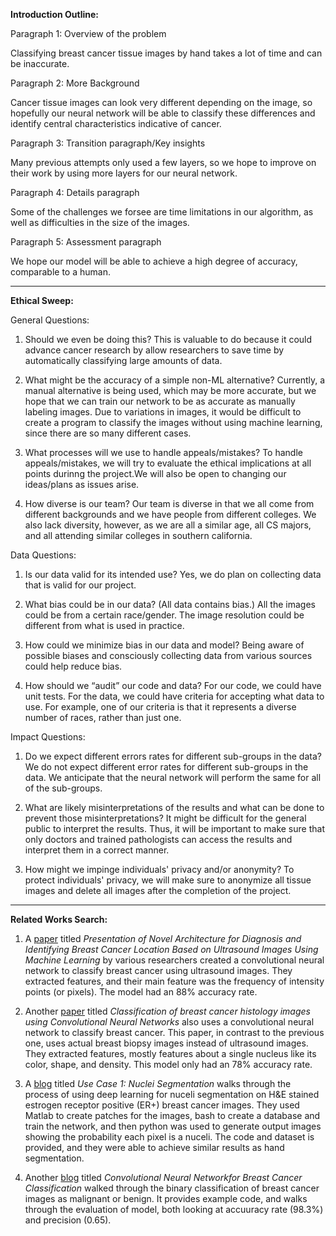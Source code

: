 <!---
**Project Description:**

I will focus on creating neural network (NNs) that is able to accurately detect breast cancer from tissue images. There are many publicly available datasets of tissue images available online. Each pixel in the tissue image will be classified as "nucleus", "boundary", or "not nucleus and not boundary". After this classification, the neural network will then create a black and white image of only the nuclei. 

After segmenting the nuclei, features need to be computed. I envision using features like the nuclei's shape, area, and perimter. Nuclei in tissue images of an invasive breast cancer lesion will be larger and more distorted than nuclei in normal tissue images. By computing these features, the neural network will be able to predict when a tissue image is normal or when it shows the presence of a breast cancer lesion. 

Here is an example of a benign tissue image. 
<img src="benign.JPG" alt="benign" width="300"/>

Here is an example of an invasive tissue image.
<img src="invasive.JPG" alt="invasive" width="300"/>

The main goal of this project is to create a tool that helps doctors during their diagnoses. Doctors will be able to check their diagnoses of a patient's tissue sample. This tool will be extremely helpful in making sure that doctors do not misdiagnose a patient or even recommend treatment when no treatment is needed. 


**Project Goals:**
1. Create a neural network that segments each pixel into nucleus, boundary, or not nucleus and not boundary.
2. Compute various features.
3. Train the NN to be able to detect invasive vs. benign breast cancer lesions by looking at tissue images. 
-->

**Introduction Outline:**

Paragraph 1: Overview of the problem

Classifying breast cancer tissue images by hand takes a lot of time and can be inaccurate.

Paragraph 2: More Background

Cancer tissue images can look very different depending on the image, so hopefully our neural network will be able to classify these differences and identify central characteristics indicative of cancer.

Paragraph 3: Transition paragraph/Key insights

Many previous attempts only used a few layers, so we hope to improve on their work by using more layers for our neural network.

Paragraph 4: Details paragraph

Some of the challenges we forsee are time limitations in our algorithm, as well as difficulties in the size of the images.

Paragraph 5: Assessment paragraph

We hope our model will be able to achieve a high degree of accuracy, comparable to a human.

--------------------------------------------

**Ethical Sweep:**

General Questions:
1. Should we even be doing this?
This is valuable to do because it could advance cancer research by allow researchers to save time by automatically classifying large amounts of data. 

2. What might be the accuracy of a simple non-ML alternative?
Currently, a manual alternative is being used, which may be more accurate, but we hope that we can train our network to be as accurate as manually labeling images. Due to variations in images, it would be difficult to create a program to classify the images without using machine learning, since there are so many different cases.

3. What processes will we use to handle appeals/mistakes?
To handle appeals/mistakes, we will try to evaluate the ethical implications at all points durinng the project.We will also be open to changing our ideas/plans as issues arise. 

4. How diverse is our team?
Our team is diverse in that we all come from different backgrounds and we have people from different colleges. We also lack diversity, however, as we are all a similar age, all CS majors, and all attending similar colleges in southern california. 

Data Questions:

1. Is our data valid for its intended use?
Yes, we do plan on collecting data that is valid for our project.

2. What bias could be in our data? (All data contains bias.)
All the images could be from a certain race/gender. 
The image resolution could be different from what is used in practice.

3. How could we minimize bias in our data and model?
Being aware of possible biases and consciously collecting data from various sources could help reduce bias.

4. How should we “audit” our code and data?
For our code, we could have unit tests. For the data, we could have criteria for accepting what data to use. For example, one of our criteria is that it represents a diverse number of races, rather than just one.


Impact Questions:
1. Do we expect different errors rates for different sub-groups in the data?
We do not expect different error rates for different sub-groups in the data. We anticipate that the neural network will perform the same for all of the sub-groups. 

2. What are likely misinterpretations of the results and what can be done to prevent those misinterpretations?
It might be difficult for the general public to interpret the results. Thus, it will be important to make sure that only doctors and trained pathologists can access the results and interpret them in a correct manner. 

3. How might we impinge individuals' privacy and/or anonymity?
To protect individuals' privacy, we will make sure to anonymize all tissue images and delete all images after the completion of the project. 
-----------------------------------

**Related Works Search:**

1. A [paper](https://www.mdpi.com/2075-4418/11/10/1870/htm) titled *Presentation of Novel Architecture for Diagnosis and Identifying Breast Cancer Location Based on Ultrasound Images Using Machine Learning* by various researchers created a convolutional neural network to classify breast cancer using ultrasound images. They extracted features, and their main feature was the frequency of intensity points (or pixels). The model had an 88% accuracy rate. 

2. Another [paper](https://journals.plos.org/plosone/article?id=10.1371/journal.pone.0177544) titled *Classification of breast cancer histology images using Convolutional Neural Networks* also uses a convolutional neural network to classify breast cancer. This paper, in contrast to the previous one, uses actual breast biopsy images instead of ultrasound images. They extracted features, mostly features about a single nucleus like its color, shape, and density. This model only had an 78% accuracy rate. 

3. A [blog](http://andrewjanowczyk.com/use-case-1-nuclei-segmentation/) titled *Use Case 1: Nuclei Segmentation* walks through the process of using deep learning for nuceli segmentation on H&E stained estrogen receptor positive (ER+) breast cancer images. They used Matlab to create patches for the images, bash to create a database and train the network, and then python was used to generate output images showing the probability each pixel is a nuceli. The code and dataset is provided, and they were able to achieve similar results as hand segmentation. 

4. Another [blog](https://towardsdatascience.com/convolutional-neural-network-for-breast-cancer-classification-52f1213dcc9) titled *Convolutional Neural Networkfor Breast Cancer Classification* walked through the binary classification of breast cancer images as malignant or benign. It provides example code, and walks through the evaluation of model, both looking at accuuracy rate (98.3%) and precision (0.65). 


